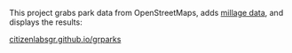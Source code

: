 This project grabs park data from OpenStreetMaps, adds [millage data](https://github.com/citizenlabsgr/grparks/tree/master/data), and displays the results:

[citizenlabsgr.github.io/grparks](http://citizenlabsgr.github.io/grparks/)

